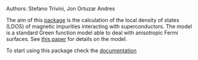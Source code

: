 Authors: Stefano Trivini, Jon Ortuzar Andres

The aim of this [package](https://github.com/nanogunecic09/green-ysr) is the calculation of the local density of states (LDOS) of magnetic impurities interacting with superconductors. The model is a standard Green function model able to deal with anisotropic Fermi surfaces. See [this paper](https://doi.org/10.1103/PhysRevB.105.245403) for details on the model.

To start using this package check the [documentation](https://nanogunecic09.github.io/green-ysr/)